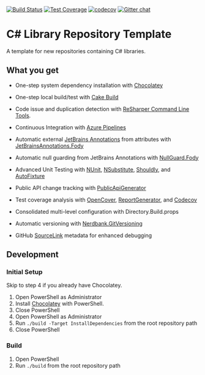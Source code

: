 [![Build Status](https://dev.azure.com/gtbuchanan/repo-template-cs/_apis/build/status/gtbuchanan.repo-template-cs?branchName=master)](https://dev.azure.com/gtbuchanan/repo-template-cs/_build/latest?definitionId=1)
[![Test Coverage](https://dl.dropbox.com/s/fzt3bzww6hn6nkq/coverage-reportgenerator.svg)](https://dev.azure.com/gtbuchanan/repo-template-cs/_build/latest?definitionId=1)
[![codecov](https://codecov.io/gh/gtbuchanan/repo-template-cs/branch/master/graph/badge.svg)](https://codecov.io/gh/gtbuchanan/repo-template-cs)
[![Gitter chat](https://badges.gitter.im/gitterHQ/gitter.png)](https://gitter.im/gtbuchanan/repo-template-cs)

# C# Library Repository Template

A template for new repositories containing C# libraries.

## What you get

* One-step system dependency installation with [Chocolatey](https://chocolatey.org/)

* One-step local build/test with [Cake Build](https://cakebuild.net/)

* Code issue and duplication detection with [ReSharper Command Line Tools](https://www.jetbrains.com/resharper/features/command-line.html).

* Continuous Integration with [Azure Pipelines](https://azure.microsoft.com/en-us/services/devops/pipelines)

* Automatic external [JetBrains Annotations](https://www.jetbrains.com/help/resharper/Code_Analysis__Code_Annotations.html) from attributes with [JetBrainsAnnotations.Fody](https://github.com/tom-englert/JetBrainsAnnotations.Fody)

* Automatic null guarding from JetBrains Annotations with [NullGuard.Fody](https://github.com/Fody/NullGuard)

* Advanced Unit Testing with [NUnit](https://nunit.org/), [NSubstitute](http://nsubstitute.github.io/), [Shouldly](https://github.com/shouldly/shouldly), and [AutoFixture](https://github.com/AutoFixture/AutoFixture)

* Public API change tracking with [PublicApiGenerator](https://github.com/JakeGinnivan/ApiApprover)

* Test coverage analysis with [OpenCover](https://github.com/OpenCover/opencover), [ReportGenerator](https://github.com/danielpalme/ReportGenerator), and [Codecov](https://codecov.io)

* Consolidated multi-level configuration with Directory.Build.props

* Automatic versioning with [Nerdbank.GitVersioning](https://github.com/AArnott/Nerdbank.GitVersioning)

* GitHub [SourceLink](https://github.com/dotnet/sourcelink) metadata for enhanced debugging

## Development

### Initial Setup

Skip to step 4 if you already have Chocolatey.

1. Open PowerShell as Administrator
2. Install [Chocolatey](https://chocolatey.org/install#install-with-powershellexe) with PowerShell.
3. Close PowerShell
4. Open PowerShell as Administrator
5. Run `./build -Target InstallDependencies` from the root repository path
6. Close PowerShell

### Build

1. Open PowerShell
2. Run `./build` from the root repository path

